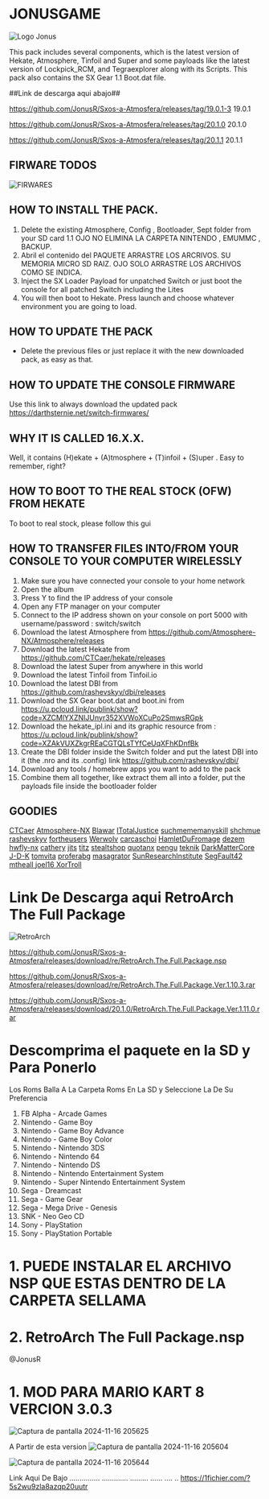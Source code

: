 # JONUSGAME #
 ![Logo Jonus](https://github.com/user-attachments/assets/b39a8175-ec64-411e-90ff-b3f9bbcd98a7)

This pack includes several components, which is the latest version of Hekate, Atmosphere, Tinfoil and Super  and some payloads like the latest version of Lockpick_RCM, and Tegraexplorer along with its Scripts. This pack also contains the SX Gear 1.1 Boot.dat file.

##Link de descarga aqui abajo##



https://github.com/JonusR/Sxos-a-Atmosfera/releases/tag/19.0.1-3               19.0.1


https://github.com/JonusR/Sxos-a-Atmosfera/releases/tag/20.1.0                 20.1.0


https://github.com/JonusR/Sxos-a-Atmosfera/releases/tag/20.1.1                 20.1.1


## FIRWARE TODOS ##

![FIRWARES](https://github.com/user-attachments/assets/821470e3-b5f6-4b09-9c12-a9c5ec72b288)



 
## HOW TO INSTALL THE PACK.
1. Delete the existing Atmosphere, Config , Bootloader, Sept folder from your SD card
1.1   OJO NO ELIMINA LA CARPETA NINTENDO , EMUMMC , BACKUP.
2.  Abril el contenido del PAQUETE ARRASTRE LOS ARCRIVOS. SU MEMORIA MICRO SD RAIZ.  OJO SOLO ARRASTRE LOS ARCHIVOS COMO SE INDICA.
3. Inject the SX Loader Payload for unpatched Switch or just boot the console for all patched Switch including the Lites
4. You will then boot to Hekate. Press launch and choose whatever environment you are going to load.
## HOW TO UPDATE THE PACK
- Delete the previous files or just replace it with the new downloaded pack, as easy as that.
## HOW TO UPDATE THE CONSOLE FIRMWARE
Use this link to always download the updated pack 
https://darthsternie.net/switch-firmwares/
## WHY IT IS CALLED 16.X.X.
Well, it contains (H)ekate + (A)tmosphere + (T)infoil + (S)uper . Easy to remember, right?
## HOW TO BOOT TO THE REAL STOCK (OFW) FROM HEKATE
To boot to real stock, please follow this gui
## HOW TO TRANSFER FILES INTO/FROM YOUR CONSOLE TO YOUR COMPUTER WIRELESSLY
1. Make sure you have connected your console to your home network
2. Open the album
3. Press Y  to find the IP address of your console
4. Open any FTP manager on your computer
5. Connect to the IP address shown on your console on port 5000 with username/password : switch/switch
1. Download the latest Atmosphere from https://github.com/Atmosphere-NX/Atmosphere/releases
2. Download the latest Hekate from https://github.com/CTCaer/hekate/releases
3. Download the latest Super from anywhere in this world
4. Download the latest Tinfoil from Tinfoil.io
5. Download the latest DBI from https://github.com/rashevskyv/dbi/releases
6. Download the SX Gear boot.dat and boot.ini from https://u.pcloud.link/publink/show?code=XZCMlYXZNIJUnyr352XVWoXCuPo2SmwsRGpk
7. Download the hekate_ipl.ini and its graphic resource from : https://u.pcloud.link/publink/show?code=XZAkVUXZkgrREaCGTQLsTYfCeUqXFhKDnfBk
8. Create the DBI folder inside the Switch folder and put the latest DBI into it (the .nro and its .config) link https://github.com/rashevskyv/dbi/
9. Download any tools / homebrew apps you want to add to the pack
10. Combine them all together, like extract them all into a folder, put the payloads file inside the bootloader folder
## GOODIES
[CTCaer](https://github.com/CTCaer)
[Atmosphere-NX](https://github.com/Atmosphere-NX)
[Blawar](https://github.com/blawar)
[ITotalJustice](https://github.com/ITotalJustice)
[suchmememanyskill](https://github.com/suchmememanyskill)
[shchmue](https://github.com/shchmue)
[rashevskyv](https://github.com/rashevskyv)
[fortheusers](https://github.com/fortheusers)
[Werwolv](https://github.com/WerWolv)
[carcaschoi](https://github.com/carcaschoi)
[HamletDuFromage](https://github.com/HamletDuFromage)
[dezem](https://github.com/dezem)
[hwfly-nx](https://github.com/hwfly-nx)
[cathery](https://github.com/cathery)
[jits](https://jits.cc)
[titz](https://titz.cf)
[stealtshop](https://stealthshop.cf)
[quotanx](https://quotanx.in)
[pengu](https://pengu.us)
[teknik](https://teknik.app)
[DarkMatterCore](https://github.com/DarkMatterCore)
[J-D-K](https://github.com/J-D-K)
[tomvita](https://github.com/tomvita)
[proferabg](https://github.com/proferabg)
[masagrator](https://github.com/masagrator)
[SunResearchInstitute](https://github.com/SunResearchInstitute)
[ SegFault42 ](https://github.com/SegFault42)
[ mtheall ](https://github.com/mtheall)
[ joel16 ](https://github.com/joel16)
[ XorTroll ](https://github.com/XorTroll)




 # Link De Descarga aqui  RetroArch The Full Package
![RetroArch](https://github.com/user-attachments/assets/40c20cc6-7ded-4a58-8df2-5b0131bc6a14)

https://github.com/JonusR/Sxos-a-Atmosfera/releases/download/re/RetroArch.The.Full.Package.nsp

https://github.com/JonusR/Sxos-a-Atmosfera/releases/download/re/RetroArch.The.Full.Package.Ver.1.10.3.rar

https://github.com/JonusR/Sxos-a-Atmosfera/releases/download/20.1.0/RetroArch.The.Full.Package.Ver.1.11.0.rar
 
 # Descomprima el paquete en la SD y Para Ponerlo
 Los Roms Balla A La Carpeta Roms En La SD y Seleccione La De Su Preferencia
 
 
1. FB Alpha - Arcade Games
2. Nintendo - Game Boy
3. Nintendo - Game Boy Advance
4. Nintendo - Game Boy Color
5. Nintendo - Nintendo 3DS
6. Nintendo - Nintendo 64
7. Nintendo - Nintendo DS
8. Nintendo - Nintendo Entertainment System
9. Nintendo - Super Nintendo Entertainment System
10. Sega - Dreamcast
11. Sega - Game Gear
12. Sega - Mega Drive - Genesis
13. SNK - Neo Geo CD
14. Sony - PlayStation
15. Sony - PlayStation Portable


 
 # 1. PUEDE INSTALAR EL ARCHIVO NSP QUE ESTAS DENTRO DE LA CARPETA SELLAMA 
 # 2. RetroArch The Full Package.nsp



@JonusR



# 1. MOD PARA MARIO KART 8 VERCION 3.0.3
![Captura de pantalla 2024-11-16 205625](https://github.com/user-attachments/assets/dc34b2f5-7e08-46fa-8613-452151cae6a0)


A Partir de esta version 
![Captura de pantalla 2024-11-16 205604](https://github.com/user-attachments/assets/5b3c67b6-c1a9-4cfb-95fb-869bd4f928fd)

![Captura de pantalla 2024-11-16 205644](https://github.com/user-attachments/assets/64838fed-10d9-488b-aca2-12f6419163cf)

Link Aqui De Bajo
...............
 .............
   .........
     ......
      ....
       ..
https://1fichier.com/?5s2wu9zla8azqp20uutr














